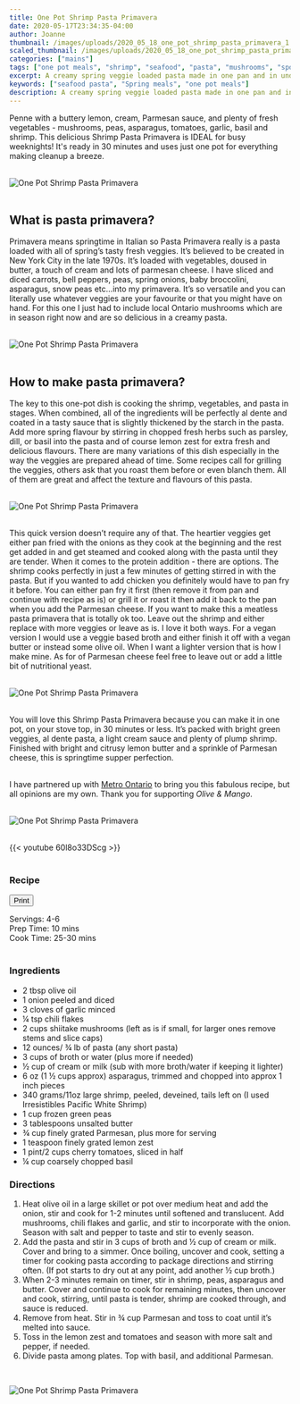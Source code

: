 ```yaml
---
title: One Pot Shrimp Pasta Primavera
date: 2020-05-17T23:34:35-04:00
author: Joanne
thumbnail: /images/uploads/2020_05_18_one_pot_shrimp_pasta_primavera_1.jpg
scaled_thumbnail: /images/uploads/2020_05_18_one_pot_shrimp_pasta_primavera_0.jpg
categories: ["mains"]
tags: ["one pot meals", "shrimp", "seafood", "pasta", "mushrooms", "sponsored"]
excerpt: A creamy spring veggie loaded pasta made in one pan and in under 30 minutes
keywords: ["seafood pasta", "Spring meals", "one pot meals"]
description: A creamy spring veggie loaded pasta made in one pan and in under 30 minutes
---
```

<span class="blog-text">

Penne with a buttery lemon, cream, Parmesan sauce, and plenty of fresh vegetables - mushrooms, peas, asparagus, tomatoes, garlic, basil and shrimp. This delicious Shrimp Pasta Primavera is IDEAL for busy weeknights! It's ready in 30 minutes and uses just one pot for everything making cleanup a breeze. 
</br>
</br>

![One Pot Shrimp Pasta Primavera](/images/uploads/2020_05_18_one_pot_shrimp_pasta_primavera_2.jpg)
</br>
</br>

## What is pasta primavera? 
Primavera means springtime in Italian so Pasta Primavera really is a pasta loaded with all of spring’s tasty fresh veggies. It’s believed to be created in New York City in the late 1970s. It’s loaded with vegetables, doused in butter, a touch of cream and lots of parmesan cheese. I have sliced and diced carrots, bell peppers, peas, spring onions, baby broccolini, asparagus, snow peas etc...into my primavera. It’s so versatile and you can literally use whatever veggies are your favourite or that you might have on hand. For this one I just had to include local Ontario mushrooms which are in season right now and are so delicious in a creamy pasta. 
</br>
</br>

![One Pot Shrimp Pasta Primavera](/images/uploads/2020_05_18_one_pot_shrimp_pasta_primavera_3.jpg)
</br>
</br>

## How to make pasta primavera?
The key to this one-pot dish is cooking the shrimp, vegetables, and pasta in stages. When combined, all of the ingredients will be perfectly al dente and coated in a tasty sauce that is slightly thickened by the starch in the pasta. Add more spring flavour by stirring in chopped fresh herbs such as parsley, dill, or basil into the pasta and of course lemon zest for extra fresh and delicious flavours. There are many variations of this dish especially in the way the veggies are prepared ahead of time.  Some recipes call for grilling the veggies, others ask that you roast them before or even blanch them. All of them are great and affect the texture and flavours of this pasta. 
</br>
</br>

![One Pot Shrimp Pasta Primavera](/images/uploads/2020_05_18_one_pot_shrimp_pasta_primavera_4.jpg)
</br>
</br>

This quick version doesn’t require any of that. The heartier veggies get either pan fried with the onions as they cook at the beginning and the rest get added in and get steamed and cooked along with the pasta until they are tender. When it comes to the protein addition - there are options. The shrimp cooks perfectly in just a few minutes of getting stirred in with the pasta. But if you wanted to add chicken you definitely would have to pan fry it before. You can either pan fry it first (then remove it from pan and continue with recipe as is) or grill it or roast it then add it back to the pan when you add the Parmesan cheese. If you want to make this a meatless pasta primavera that is totally ok too. Leave out the shrimp and either replace with more veggies or leave as is. I love it both ways. For a vegan version I would use a veggie based broth and either finish it off with a vegan butter or instead some olive oil. When I want a lighter version that is how I make mine. As for of Parmesan cheese feel free to leave out or add a little bit of nutritional yeast. 
</br>
</br>

![One Pot Shrimp Pasta Primavera](/images/uploads/2020_05_18_one_pot_shrimp_pasta_primavera_5.jpg)
</br>
</br>

You will love this Shrimp Pasta Primavera because you can make it in one pot, on your stove top, in 30 minutes or less. It’s packed with bright green veggies, al dente pasta, a light cream sauce and plenty of plump shrimp. Finished with bright and citrusy lemon butter and a sprinkle of Parmesan cheese, this is springtime supper perfection. 
</br>
</br>

I have partnered up with <span class="highlight"><a rel="nofollow" href="https://www.metro.ca/en">Metro Ontario</a></span> to bring you this fabulous recipe, but all opinions are my own. Thank you for supporting _Olive & Mango_.
</br>
</br>

![One Pot Shrimp Pasta Primavera](/images/uploads/2020_05_18_one_pot_shrimp_pasta_primavera_6.jpg)
</br>
</br>

{{< youtube 60l8o33DScg >}}
</br>
</br>
</span>

### Recipe
<div print_button><form>
<input type="button" value="Print" class="btn__print" onClick="window.print()">
</form></div>

<div>Servings: <span itemprop="recipeYield">4-6</div>
<div>Prep Time: <meta itemprop="prepTime" content="PT10M">10 mins</div>
<div>Cook Time: <meta itemprop="cookTime" content="PT30M">25-30 mins</div>
</br>

### Ingredients

* <span itemprop="ingredients">2 tbsp olive oil </span>
* <span itemprop="ingredients">1 onion peeled and diced </span>
* <span itemprop="ingredients">3 cloves of garlic minced </span>
* <span itemprop="ingredients">&frac14; tsp chili flakes </span>
* <span itemprop="ingredients">2 cups shiitake mushrooms (left as is if small, for larger ones remove stems and slice caps) </span>
* <span itemprop="ingredients">12 ounces/ &frac34; lb of pasta (any short pasta) </span>
* <span itemprop="ingredients">3 cups of broth or water (plus more if needed) </span>
* <span itemprop="ingredients">&frac12; cup of cream or milk (sub with more broth/water if keeping it lighter) </span>
* <span itemprop="ingredients">6 oz (1 &frac12; cups approx) asparagus, trimmed and chopped into approx 1 inch pieces </span>
* <span itemprop="ingredients">340 grams/11oz  large shrimp, peeled, deveined, tails left on (I used Irresistibles Pacific White Shrimp)</span>
* <span itemprop="ingredients">1 cup frozen green peas</span>
* <span itemprop="ingredients">3 tablespoons unsalted butter</span>
* <span itemprop="ingredients">&frac34; cup finely grated Parmesan, plus more for serving </span>
* <span itemprop="ingredients">1 teaspoon finely grated lemon zest</span>
* <span itemprop="ingredients">1 pint/2 cups cherry tomatoes, sliced in half</span>
* <span itemprop="ingredients">&frac14; cup coarsely chopped basil</span>


### Directions
1. Heat olive oil in a large skillet or pot over medium heat and add the onion, stir and cook for 1-2 minutes until softened and translucent. Add mushrooms, chili flakes and garlic, and stir to incorporate with the onion. Season with salt and pepper to taste and stir to evenly season.
1. Add the pasta and stir in 3 cups of broth and &frac12; cup of cream or milk. Cover and bring to a simmer. Once boiling, uncover and cook, setting a timer for cooking pasta according to package directions and stirring often. (If pot starts to dry out at any point, add another &frac12; cup broth.) 
1. When 2-3 minutes remain on timer, stir in shrimp, peas, asparagus and butter. Cover and continue to cook for remaining  minutes, then uncover and cook, stirring, until pasta is tender, shrimp are cooked through, and sauce is reduced.  
1. Remove from heat. Stir in &frac34; cup Parmesan and toss to coat until it’s melted into sauce. 
1. Toss in the lemon zest and tomatoes and season with more salt and pepper, if needed.
1. Divide pasta among plates. Top with basil, and additional Parmesan.

</br>

![One Pot Shrimp Pasta Primavera](/images/uploads/2020_05_18_one_pot_shrimp_pasta_primavera_7.jpg)